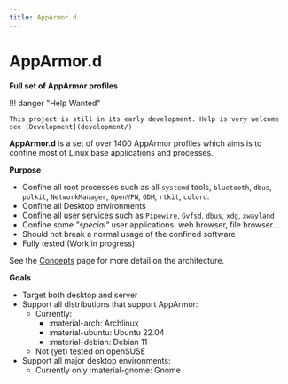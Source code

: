```yaml
---
title: AppArmor.d
---
```


# AppArmor.d

**Full set of AppArmor profiles**

!!! danger "Help Wanted"

    This project is still in its early development. Help is very welcome 
    see [Development](development/)

**AppArmor.d** is a set of over 1400 AppArmor profiles which aims is to confine
most of Linux base applications and processes.

**Purpose**

- Confine all root processes such as all `systemd` tools, `bluetooth`, `dbus`,
  `polkit`, `NetworkManager`, `OpenVPN`, `GDM`, `rtkit`, `colord`.
- Confine all Desktop environments
- Confine all user services such as `Pipewire`, `Gvfsd`, `dbus`, `xdg`, `xwayland`
- Confine some *"special"* user applications: web browser, file browser...
- Should not break a normal usage of the confined software
- Fully tested (Work in progress)

See the [Concepts](concepts) page for more detail on the architecture.

**Goals**

- Target both desktop and server
- Support all distributions that support AppArmor:
    * Currently:
        - :material-arch: Archlinux
        - :material-ubuntu: Ubuntu 22.04
        - :material-debian: Debian 11
    * Not (yet) tested on openSUSE
- Support all major desktop environments:
    * Currently only :material-gnome: Gnome
